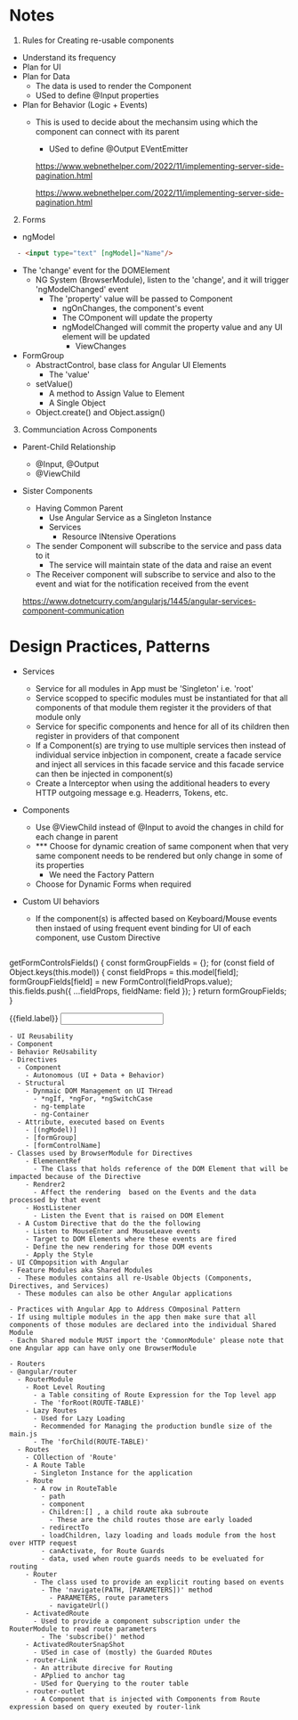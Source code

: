 # Notes

1. Rules for Creating re-usable components
  - Understand its frequency
  - Plan for UI
  - Plan for Data
    - The data is used to render the Component
    - USed to define @Input properties
  - Plan for Behavior (Logic + Events)
    - This is used to decide about the mechansim using which the component can connect with its parent     
      - USed to define @Output EVentEmitter

      https://www.webnethelper.com/2022/11/implementing-server-side-pagination.html

        https://www.webnethelper.com/2022/11/implementing-server-side-pagination.html
2. Forms
- ngModel
````html
  - <input type="text" [ngModel]="Name"/>
````
  - The 'change' event for the DOMElement
    - NG System (BrowserModule), listen to the 'change', and it will trigger 'ngModelChanged' event
      - The 'property' value will be passed to Component
        - ngOnChanges, the component's event 
        - The COmponent will update the property
        - ngModelChanged will commit the property value and any UI element will be updated
          - ViewChanges 
  - FormGroup
    - AbstractControl, base class for Angular UI Elements
      - The 'value'
    - setValue()
        - A method to Assign Value to Element
        - A Single Object
    - Object.create() and Object.assign()   


3. Communciation Across Components
  - Parent-Child Relationship    
    - @Input, @Output
    - @ViewChild
  - Sister Components
    - Having Common Parent
      - Use Angular Service as a Singleton Instance
      - Services
        - Resource INtensive Operations
    - The sender Component will subscribe to the service and pass data to it
      - The service will maintain state of the data and raise an event
    - The Receiver component will subscribe to service and also to the event and wiat for the notification received from the event

    https://www.dotnetcurry.com/angularjs/1445/angular-services-component-communication
    
# Design Practices, Patterns
- Services
  - Service for all modules in App must be 'Singleton' i.e. 'root'
  - Service scopped to specific modules must be instantiated for that all components of that module them register it the providers of that module only
  - Service for specific components and hence for all of its children then register in providers of that component
  - If a Component(s) are trying to use multiple services then instead of individual service inbjection in component, create a facade service and inject all services in this facade service and this facade service can then be injected in component(s)
  - Create a Interceptor when using the additional headers to every HTTP outgoing message e.g. Headerrs, Tokens, etc.


- Components
  - Use @ViewChild instead of @Input to avoid the changes in child for each change in parent                    
  - *** Choose for dynamic creation of same component when that very same component needs to be rendered but only change in some of its properties  
    - We need the Factory Pattern
  - Choose for Dynamic Forms when required
- Custom UI behaviors
  - If the component(s) is affected based on Keyboard/Mouse events then instaed of using frequent event binding for UI of each component, use Custom Directive


  ````javascript
getFormControlsFields() {
    const formGroupFields = {};
    for (const field of Object.keys(this.model)) {
      const fieldProps = this.model[field];
      formGroupFields[field] = new FormControl(fieldProps.value);
this.fields.push({ ...fieldProps, fieldName: field });
    }
    return formGroupFields;
  }


<form [formGroup]="formName">
    <label>{{field.label}}</label>
    <input [type]="field.type" [formControlName]="field.fieldName"/>
</form>

  ````
- UI Reusability
  - Component
- Behavior ReUsability
  - Directives
    - Component
      - Autonomous (UI + Data + Behavior)
    - Structural
      - Dynmaic DOM Management on UI THread
        - *ngIf, *ngFor, *ngSwitchCase
        - ng-template
        - ng-Container
    - Attribute, executed based on Events
      - [(ngModel)]
      - [formGroup]
      - [formControlName]
- Classes used by BrowserModule for Directives
      - ElemenentRef
        - The Class that holds reference of the DOM Element that will be impacted because of the Directive
      - Rendrer2
        - Affect the rendering  based on the Events and the data processed by that event
      - HostListener
        - Listen the Event that is raised on DOM Element
    - A Custom Directive that do the the following
      - Listen to MouseEnter and MouseLeave events
      - Target to DOM Elements where these events are fired   
      - Define the new rendering for those DOM events
      - Apply the Style
- UI COmpopsition with Angular
  - Feature Modules aka Shared Modules
    - These modules contains all re-Usable Objects (Components, Directives, and Services)
    - These modules can also be other Angular applications    

- Practices with Angular App to Address COmposinal Pattern
  - If using multiple modules in the app then make sure that all components of those modules are declared into the individual Shared Module
  - Eachn Shared module MUST import the 'CommonModule' please note that one Angular app can have only one BrowserModule  

- Routers
  - @angular/router
    - RouterModule
      - Root Level Routing
        - a Table consiting of Route Expression for the Top level app
        - The 'forRoot(ROUTE-TABLE)' 
      - Lazy Routes
        - Used for Lazy Loading
        - Recommended for Managing the production bundle size of the main.js  
        - The 'forChild(ROUTE-TABLE)'
    - Routes
      - COllection of 'Route'
      - A Route Table
        - Singleton Instance for the application
      - Route
        - A row in RouteTable
          - path
          - component
          - Children:[] , a child route aka subroute
            - These are the child routes those are early loaded
          - redirectTo
          - loadChildren, lazy loading and loads module from the host over HTTP request   
          - canActivate, for Route Guards
          - data, used when route guards needs to be eveluated for routing      
      - Router
        - The class used to provide an explicit routing based on events
          - The 'navigate(PATH, [PARAMETERS])' method
            - PARAMETERS, route parameters    
            - navigateUrl()
      - ActivatedRoute
        - Used to provide a component subscription under the RouterModule to read route parameters
          - The 'subscribe()' method 
      - ActivatedRouterSnapShot
        - USed in case of (mostly) the Guarded ROutes   
      - router-Link
        - An attribute direcive for Routing
        - APplied to anchor tag
        - USed for Querying to the router table
      - router-outlet
        - A Component that is injected with Components from Route expression based on query exeuted by router-link               









